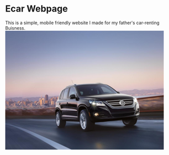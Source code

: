 # Ecar Webpage
This is a simple, mobile friendly website I made for my father's car-renting Buisness.
![alt tag](https://raw.githubusercontent.com/Blazej6/Strona-ecar-rwd/master/image/Volkswagen.jpg)

